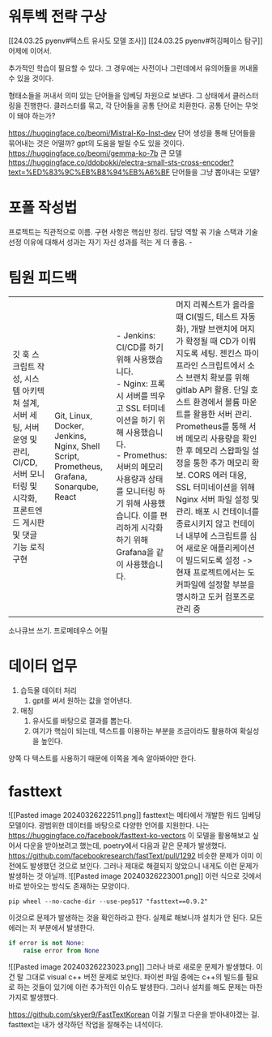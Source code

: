 # 워투벡 전략 구상
[[24.03.25 pyenv#텍스트 유사도 모델 조사]]
[[24.03.25 pyenv#허깅페이스 탐구]]
어제에 이어서. 

추가적인 학습이 필요할 수 있다. 그 경우에는 사전이나 그런데에서 유의어들을 꺼내올 수 있을 것이다. 

형태소들을 꺼내서 의미 있는 단어들을 임베딩 차원으로 보낸다.
그 상태에서 클러스터링을 진행한다. 
클러스터를 묶고, 각 단어들을 공통 단어로 치환한다.
공통 단어는 무엇이 돼야 하는가?

https://huggingface.co/beomi/Mistral-Ko-Inst-dev
단어 생성을 통해 단어들을 묶어내는 것은 어떨까?
gpt의 도움을 빌릴 수도 있을 것이다. 
https://huggingface.co/beomi/gemma-ko-7b
큰 모델
https://huggingface.co/ddobokki/electra-small-sts-cross-encoder?text=%ED%83%9C%EB%B8%94%EB%A6%BF
단어들을 그냥 뽑아내는 모델?

# 포폴 작성법
프로젝트는 직관적으로 이름.
구현 사항은 핵심만 정리.
담당 역할 꼮
기술 스택과 기술 선정 이유에 대해서
성과는 자기 자신 성과를 적는 게 더 좋음. - 

# 팀원 피드백
|   |   |   |   |
|---|---|---|---|
|깃 훅 스크립트 작성, 시스템 아키텍쳐 설계, 서버 세팅, 서버 운영 및 관리, CI/CD, 서버 모니터링 및 시각화, 프론트엔드 게시판 및 댓글 기능 로직 구현|Git, Linux, Docker, Jenkins, Nginx, Shell Script, Prometheus, Grafana, Sonarqube, React|- Jenkins: CI/CD를 하기 위해 사용했습니다.  <br>- Nginx: 프록시 서버를 띄우고 SSL 터미네이션을 하기 위해 사용했습니다.  <br>- Promethus: 서버의 메모리 사용량과 상태를 모니터링 하기 위해 사용했습니다. 이를 편리하게 시각화하기 위해 Grafana을 같이 사용했습니다.|머지 리퀘스트가 올라올 때 CI(빌드, 테스트 자동화), 개발 브랜치에 머지가 확정될 때 CD가 이뤄지도록 세팅. 젠킨스 파이프라인 스크립트에서 소스 브랜치 확보를 위해 gitlab API 활용. 단일 호스트 환경에서 볼륨 마운트를 활용한 서버 관리. Prometheus를 통해 서버 메모리 사용량을 확인한 후 메모리 스왑파일 설정을 통한 추가 메모리 확보. CORS 에러 대응, SSL 터미네이션을 위해 Nginx 서버 파일 설정 및 관리. 배포 시 컨테이너를 종료시키지 않고 컨테이너 내부에 스크립트를 심어 새로운 애플리케이션이 빌드되도록 설정 -> 현재 프로젝트에서는 도커파일에 설정할 부분을 명시하고 도커 컴포즈로 관리 중|
소나큐브 쓰기. 프로메테우스 어필
# 데이터 업무
1. 습득물 데이터 처리
	1. gpt를 써서 원하는 값을 얻어낸다. 
2. 매칭
	1. 유사도를 바탕으로 결과를 뽑는다. 
	2. 여기가 핵심이 되는데, 텍스트를 이용하는 부분을 조금이라도 활용하여 확실성을 높인다.

양쪽 다 텍스트를 사용하기 때문에 이쪽을 계속 알아봐야만 한다.

# fasttext
![[Pasted image 20240326222511.png]]
fasttext는 메타에서 개발한 워드 임베딩 모델이다. 광범위한 데이터를 바탕으로 다양한 언어를 지원한다. 
나는 https://huggingface.co/facebook/fasttext-ko-vectors 이 모델을 활용해보고 싶어서 다운을 받아보려고 했는데, poetry에서 다음과 같은 문제가 발생했다.
https://github.com/facebookresearch/fastText/pull/1292
비슷한 문제가 이미 이전에도 발생했던 것으로 보인다. 그러나 제대로 해결되지 않았으니 내게도 이런 문제가 발생하는 것 아닐까.
![[Pasted image 20240326223001.png]]
이런 식으로 깃에서 바로 받아오는 방식도 존재하는 모양이다.
```
pip wheel --no-cache-dir --use-pep517 "fasttext==0.9.2"
```
이것으로 문제가 발생하는 것을 확인하라고 한다. 실제로 해보니까 설치가 안 된다.
모든 에러는 저 부분에서 발생한다.
```python
if error is not None:
	raise error from None
```
![[Pasted image 20240326223023.png]]
그러나 바로 새로운 문제가 발생했다.
이건 말 그대로 visual c++ 버전 문제로 보인다. 파이썬 파일 중에는 c++의 빌드를 필요로 하는 것들이 있기에 이런 추가적인 이슈도 발생한다.
그러나 설치를 해도 문제는 마찬가지로 발생했다.


https://github.com/skyer9/FastTextKorean
이걸 기필코 다운을 받아내야겠는 걸. fasttext는 내가 생각하던 작업을 잘해주는 녀석이다.
